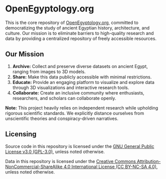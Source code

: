 # OpenEgyptology.org

This is the core repository of [OpenEgyptology.org](https://openegyptology.org), committed to democratizing the study of ancient Egyptian history, architecture, and culture. Our mission is to eliminate barriers to high-quality research and data by providing a centralized repository of freely accessible resources.

## Our Mission
1. **Archive:** Collect and preserve diverse datasets on ancient Egypt, ranging from images to 3D models.
2. **Share:** Make this data publicly accessible with minimal restrictions.
3. **Educate:** Provide an engaging platform to visualize and explore data through 3D visualizations and interactive research tools.
4. **Collaborate:** Create an inclusive community where enthusiasts, researchers, and scholars can collaborate openly.

**Note:** This project heavily relies on independent research while upholding rigorous scientific standards. We explicitly distance ourselves from unscientific theories and conspiracy-driven narratives.

## Licensing

Source code in this repository is licensed under the [GNU General Public License v3.0 (GPL-3.0)](./licenses/GPL-3.0-only.txt), unless noted otherwise.

Data in this repository is licensed under the [Creative Commons Attribution-NonCommercial-ShareAlike 4.0 International License (CC BY-NC-SA 4.0)](./licenses/CC-BY-NC-SA-4.0.txt), unless noted otherwise.
